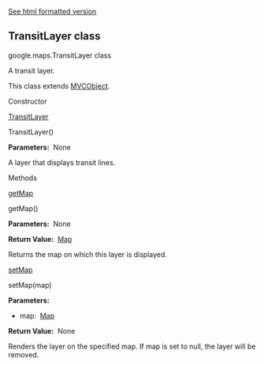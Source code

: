 [See html formatted version](https://huasofoundries.github.io/google-maps-documentation/TransitLayer.html)


TransitLayer class
------------------

google.maps.TransitLayer class

A transit layer.

This class extends [MVCObject](MVCObject.md).

Constructor

[TransitLayer](#TransitLayer.constructor)

TransitLayer()

**Parameters:**  None

A layer that displays transit lines.

Methods

[getMap](#TransitLayer.getMap)

getMap()

**Parameters:**  None

**Return Value:**  [Map](Map.md)

Returns the map on which this layer is displayed.

[setMap](#TransitLayer.setMap)

setMap(map)

**Parameters:** 

*   map:  [Map](Map.md)

**Return Value:**  None

Renders the layer on the specified map. If map is set to null, the layer will be removed.